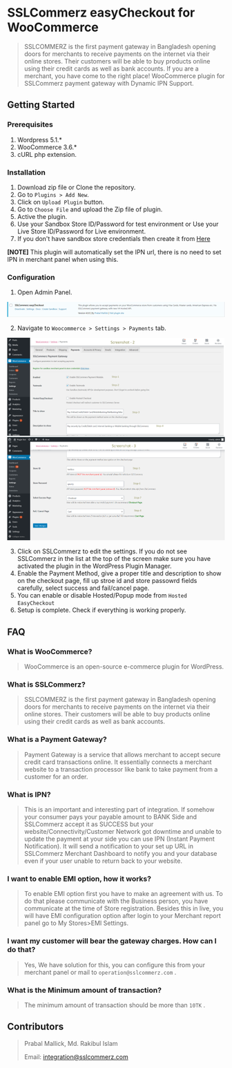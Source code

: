 # SSLCommerz easyCheckout for WooCommerce

> SSLCOMMERZ is the first payment gateway in Bangladesh opening doors for merchants to receive payments on the internet via their online stores. Their customers will be able to buy products online using their credit cards as well as bank accounts. If you are a merchant, you have come to the right place! WooCommerce plugin for SSLCommerz payment gateway with Dynamic IPN Support.

## Getting Started

### Prerequisites

1. Wordpress 5.1.*
2. WooCommerce 3.6.*
3. cURL php extension.

### Installation

1. Download zip file or Clone the repository.
2. Go to `Plugins > Add New`.
3. Click on `Upload Plugin` button.
4. Go to `Choose File` and upload the Zip file of plugin.
5. Active the plugin.
6. Use your Sandbox Store ID/Password for test environment or Use your Live Store ID/Password for Live environment.
7. If you don't have sandbox store credentials then create it from [Here](https://developer.sslcommerz.com/registration/ "SSLCommerz Sandbox Registration")

**[NOTE]** This plugin will automatically set the IPN url, there is no need to set IPN in merchant panel when using this.

### Configuration

1. Open Admin Panel.

![Payments Menu](images/screenshot-1.png)

2. Navigate to ```Woocommerce > Settings > Payments``` tab.

![Payments Menu](images/screenshot-2.png)
![Payments Menu](images/screenshot-3.png)

3. Click on SSLCommerz to edit the settings. If you do not see SSLCommerz in the list at the top of the screen make sure you have activated the plugin in the WordPress Plugin Manager.
4. Enable the Payment Method, give a proper title and description to show on the checkout page,  fill up stroe id and store passowrd fields carefully, select success and fail/cancel page.
5. You can enable or disable Hosted/Popup mode from `Hosted EasyCheckout` 
6. Setup is complete. Check if everything is working properly.


## FAQ

### What is WooCommerce?
> WooCommerce is an open-source e-commerce plugin for WordPress. 

### What is SSLCommerz?
> SSLCOMMERZ is the first payment gateway in Bangladesh opening doors for merchants to receive payments on the internet via their online stores. Their customers will be able to buy products online using their credit cards as well as bank accounts.

### What is a Payment Gateway?
> Payment Gateway is a service that allows merchant to accept secure credit card transactions online. It essentially connects a merchant website to a transaction processor like bank to take payment from a customer for an order.

### What is IPN?
> This is an important and interesting part of integration. If somehow your consumer pays your payable amount to BANK Side and SSLCommerz accept it as SUCCESS but your website/Connectivity/Customer Network got downtime and unable to update the payment at your side you can use IPN (Instant Payment Notification). It will send a notification to your set up URL in SSLCommerz Merchant Dashboard to notify you and your database even if your user unable to return back to your website.

### I want to enable EMI option, how it works?
> To enable EMI option first you have to make an agreement with us. To do that please communicate with the Business person, you have communicate at the time of Store registration. Besides this in live, you will have EMI configuration option after login to your Merchant report panel go to My Stores>EMI Settings.

### I want my customer will bear the gateway charges. How can I do that?
> Yes, We have solution for this, you can configure this from your merchant panel or mail to `operation@sslcommerz.com` .

### What is the Minimum amount of transaction?
> The minimum amount of transaction should be more than `10TK` .


## Contributors
> Prabal Mallick, Md. Rakibul Islam
> 
> Email: integration@sslcommerz.com

